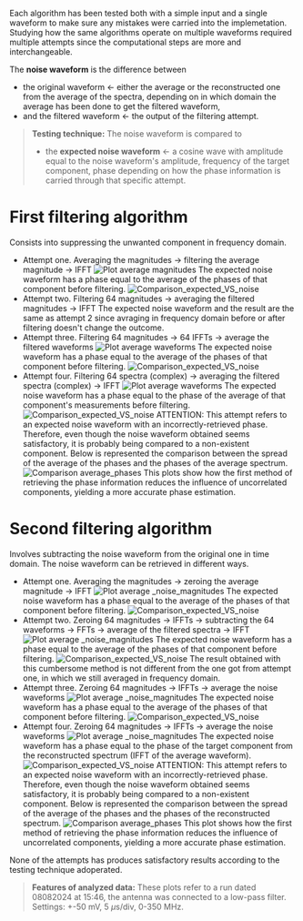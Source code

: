 Each algorithm has been tested both with a simple input and a single waveform to make sure any mistakes were carried into the implemetation. Studying how the same algorithms operate on multiple waveforms required multiple attempts since the computational steps are more and interchangeable.

The **noise waveform** is the difference between 
 - the original waveform $\longleftarrow$ either the average or the reconstructed one  from the average of the spectra, depending on in which domain the average has been done to get the filtered waveform,
- and the filtered waveform $\longleftarrow$ the output of the filtering attempt.

> **Testing technique:** The noise waveform is compared to
> - the **expected noise waveform** $\longleftarrow$ a cosine wave with amplitude equal to the noise waveform's amplitude, frequency of the target component, phase depending on how the phase information is carried through that specific attempt.

# First filtering algorithm
Consists into suppressing the unwanted component in frequency domain.

- Attempt one. Averaging the magnitudes $\longrightarrow$ filtering the average magnitude $\longrightarrow$ IFFT
  ![Plot average magnitudes](../Results/080824_15.42/method1_filtered_fft_test1.png)
  The expected noise waveform has a phase equal to the average of the phases of that component before filtering.
  ![Comparison_expected_VS_noise](../Results/080824_15.42/method1_noise_wf_test1.png)
- Attempt two. Filtering 64 magnitudes $\longrightarrow$ averaging the filtered magnitudes $\longrightarrow$ IFFT
  The expected noise waveform and the result are the same as attempt 2 since avraging in frequency domain before or after filtering doesn't change the outcome.
- Attempt three. Filtering 64 magnitudes $\longrightarrow$ 64 IFFTs $\longrightarrow$ average the filtered waveforms
  ![Plot average waveforms](../Results/080824_15.42/method1_filtered_wf_test3.png)
  The expected noise waveform has a phase equal to the average of the phases of that component before filtering.
  ![Comparison_expected_VS_noise](../Results/080824_15.42/method1_noise_wf_test3.png)
- Attempt four. Filtering 64 spectra (complex) $\longrightarrow$ averaging the filtered spectra (complex) $\longrightarrow$ IFFT
  ![Plot average waveforms](../Results/080824_15.42/method1_filtered_wf_test4.png)
  The expected noise waveform has a phase equal to the phase of the average of that component's measurements before filtering.
  ![Comparison_expected_VS_noise](../Results/080824_15.42/method1_noise_wf_test4.png)
 ATTENTION: This attempt refers to an expected noise waveform with an incorrectly-retrieved phase. Therefore, even though the noise waveform obtained seems satisfactory, it is probably being compared to a non-existent component.
  Below is represented the comparison between the spread of the average of the phases and the phases of the average spectrum.
  ![Comparison average_phases](../Results/080824_15.42/right_VS_wrong_phases.png)
  This plots show how the first method of retrieving the phase information reduces the influence of uncorrelated components, yielding a more accurate phase estimation.

# Second filtering algorithm
Involves subtracting the noise waveform from the original one in time domain. The noise waveform can be retrieved in different ways.
- Attempt one. Averaging the magnitudes $\longrightarrow$ zeroing the average magnitude $\longrightarrow$ IFFT
  ![Plot average _noise_magnitudes](../Results/080824_15.42/method2_noise_fft_test1.png)
  The expected noise waveform has a phase equal to the average of the phases of that component before filtering.
  ![Comparison_expected_VS_noise](../Results/080824_15.42/method2_noise_wf_test1.png)
- Attempt two. Zeroing 64 magnitudes $\longrightarrow$ IFFTs $\longrightarrow$ subtracting the 64 waveforms $\longrightarrow$ FFTs $\longrightarrow$ average of the filtered spectra $\longrightarrow$ IFFT
  ![Plot average _noise_magnitudes](../Results/080824_15.42/method2_filtered_fft_test2.png)
  The expected noise waveform has a phase equal to the average of the phases of that component before filtering.
  ![Comparison_expected_VS_noise](../Results/080824_15.42/method2_noise_wf_test2.png)
  The result obtained with this cumbersome method is not different from the one got from attempt one, in which we still averaged in frequency domain.
- Attempt three. Zeroing 64 magnitudes $\longrightarrow$ IFFTs $\longrightarrow$ average the noise waveforms
  ![Plot average _noise_magnitudes](../Results/080824_15.42/method2_avg_noise_wf_test3.png)
  The expected noise waveform has a phase equal to the average of the phases of that component before filtering.
  ![Comparison_expected_VS_noise](../Results/080824_15.42/method2_noise_wf_test3.png)
- Attempt four. Zeroing 64 magnitudes $\longrightarrow$ IFFTs $\longrightarrow$ average the noise waveforms
  ![Plot average _noise_magnitudes](../Results/080824_15.42/method2_avg_noise_wf_test4.png)
  The expected noise waveform has a phase equal to the phase of the target component from the reconstructed spectrum (IFFT of the average waveform).
  ![Comparison_expected_VS_noise](../Results/080824_15.42/method2_noise_wf_test4.png)
  ATTENTION: This attempt refers to an expected noise waveform with an incorrectly-retrieved phase. Therefore, even though the noise waveform obtained seems satisfactory, it is probably being compared to a non-existent component.
  Below is represented the comparison between the spread of the average of the phases and the phases of the reconstructed spectrum.
  ![Comparison average_phases](../Results/080824_15.42/right_VS_wrong_phases.png)
  This plot shows how the first method of retrieving the phase information reduces the influence of uncorrelated components, yielding a more accurate phase estimation.

None of the attempts has produces satisfactory results according to the testing technique adoperated.

> **Features of analyzed data:** These plots refer to a run dated 08082024 at 15:46, the antenna was connected to a low-pass filter. Settings: +-50 mV, 5 $\mu$s/div, 0-350 MHz.
